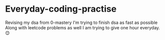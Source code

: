 # Everyday-coding-practise
Revising my dsa from 0-mastery
I'm trying to finish dsa as fast as possible
Along with leetcode problems as well
I am trying to give one hour everyday.😊
